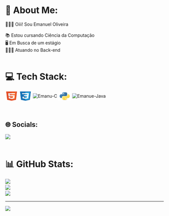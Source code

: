 # 💫 About Me:
🙋🏽‍♂️ Oiii! Sou Emanuel Oliveira<br><br>📚 Estou cursando Ciência da Computação<br>🖥️ Em Busca de um estágio<br>🧑🏾‍💻 Atuando no Back-end
<br>
<br>

# 💻 Tech Stack:
<div style="display: inline_block">
  <img align="center" alt="Emanu-HTML" height="30" width="40" src="https://raw.githubusercontent.com/devicons/devicon/master/icons/html5/html5-original.svg">
  <img align="center" alt="Emanu-CSS" height="30" width="40" src="https://raw.githubusercontent.com/devicons/devicon/master/icons/css3/css3-original.svg">
  <img align="center" alt="Emanu-C" height="30" width="40" src="https://cdn.jsdelivr.net/gh/devicons/devicon@latest/icons/c/c-original.svg" />
  <img align="center" alt="Emanu-Python" height="30" width="40" src="https://raw.githubusercontent.com/devicons/devicon/master/icons/python/python-original.svg">
  <img align="center" alt="Emanue-Java" height="30" width="40" src="https://cdn.jsdelivr.net/gh/devicons/devicon@latest/icons/java/java-original-wordmark.svg" />          
</div>
<br>
<br>

## 🌐 Socials:
<div> 
  <a href="https://instagram.com/_emanuelfoliveira" target="_blank"><img src="https://img.shields.io/badge/-Instagram-%23E4405F?style=for-the-badge&logo=instagram&logoColor=white" target="_blank"></a>
</div>
<br>

# 📊 GitHub Stats:
![](https://github-readme-stats.vercel.app/api?username=EmafPlayer&theme=nightowl&hide_border=false&include_all_commits=false&count_private=false)<br/>
![](https://github-readme-streak-stats.herokuapp.com/?user=EmafPlayer&theme=nightowl&hide_border=false)<br/>
![](https://github-readme-stats.vercel.app/api/top-langs/?username=EmafPlayer&theme=nightowl&hide_border=false&include_all_commits=false&count_private=false&layout=compact)

---
[![](https://visitcount.itsvg.in/api?id=EmafPlayer&icon=0&color=0)](https://visitcount.itsvg.in)

